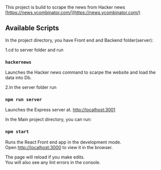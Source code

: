 This project is build to scrape the news from Hacker news [https://news.ycombinator.com/](https://news.ycombinator.com/)

## Available Scripts

In the project directory, you have Front end and Backend folder(server):

1.cd to server folder and run
### `hackernews`

Launches the Hacker news command to scarpe the website and load the data into Db.<br />

2.In the server folder run

### `npm run server`

Launches the Express server at. [http://localhost:3001](http://localhost:3001) <br />

In the Main project directory, you can run:

### `npm start`

Runs the React Front end app in the development mode.<br />
Open [http://localhost:3000](http://localhost:3000) to view it in the browser.

The page will reload if you make edits.<br />
You will also see any lint errors in the console.



